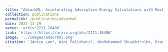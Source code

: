 ```yaml
---
title: "AdsorbML: Accelerating Adsorption Energy Calculations with Machine Learning"
collection: publications
permalink: /publication/adsorbml
date: 2022-11-29
venue: 'arXiv:2211.16486'
link: 'https://https://arxiv.org/abs/2211.16486'
image: '../images/adsorbml.png'
citation: 'Janice Lan*, Aini Palizhati*, <b>Muhammed Shuaibi*<\b>, Brandon M. Wood*, Brook Wander, Abhishek Das, Matt Uyttendaele, C. Lawrence Zitnick, Zachary W. Ulissi: "AdsorbML: Accelerating Adsorption Energy Calculations with Machine Learning, 2022; arXiv:2211.16486"'
---
```

